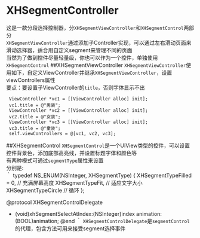 # XHSegmentController
这是一款分段选择控制器，分`XHSegmentViewController`和`XHSegmentControl`两部分<br>
`XHSegmentViewController`通过添加子Controller实现，可以通过左右滑动页面来滑动选择器，适合用自定义segment来管理不同的页面<br>
当然为了做到控件尽量轻量级，你也可以作为一个控件，单独使用`XHSegmentControl`
##XHSegmentViewController
`XHSegmentViewController`使用如下，自定义ViewController并继承`XHSegmentViewController`，设置viewControllers属性<br>
要点：要设置子ViewController的`title`，否则字体显示不出<br>

     ViewController *vc1 = [[ViewController alloc] init];
     vc1.title = @"男装";
     ViewController *vc2 = [[ViewController alloc] init];
     vc2.title = @"女装";
     ViewController *vc3 = [[ViewController alloc] init];
     vc3.title = @"童装";
     self.viewControllers = @[vc1, vc2, vc3];
##XHSegmentControl
`XHSegmentControl`是一个UIView类型的控件，可以设置控件背景色，添加底部高亮线，并设置标题字体和颜色等<br>
有两种模式可通过`segmentType`属性来设置<br>
分别是:<br>
｀
typedef NS_ENUM(NSInteger, XHSegmentType)
{
    XHSegmentTypeFilled = 0,    //  充满屏幕高度
    XHSegmentTypeFit,           //  适应文字大小
    XHSegmentTypeCircle         //  循环
};

@protocol XHSegmentControlDelegate <NSObject>
- (void)xhSegmentSelectAtIndex:(NSInteger)index animation:(BOOL)animation;
@end
｀
`XHSegmentControlDelegate`是`segmentControl`的代理，包含方法可用来接受segment选择事件
